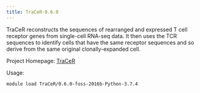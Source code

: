 ```yaml
---
title: TraCeR-0.6.0
---
```

TraCeR reconstructs the sequences of rearranged and expressed T cell receptor genes from single-cell RNA-seq data. It then uses the TCR sequences to identify cells that have the same receptor sequences and so derive from the same original clonally-expanded cell.

Project Homepage: [TraCeR](https://github.com/Teichlab/tracer)

Usage:
```
module load TraCeR/0.6.0-foss-2016b-Python-3.7.4
```
